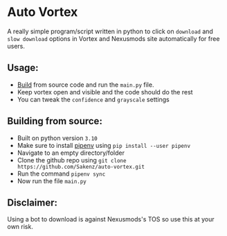 # Auto Vortex
A really simple program/script written in python to click on `download` and `slow download` 
options in Vortex and Nexusmods site automatically for free users.

## Usage:
* [Build](#building-from-source) from source code and run the `main.py` file.
* Keep vortex open and visible and the code should do the rest
* You can tweak the `confidence` and `grayscale` settings

## Building from source:
* Built on python version `3.10`
* Make sure to install [pipenv](https://pipenv.pypa.io/en/latest/index.html) using ```pip install --user pipenv```
* Navigate to an empty directory/folder
* Clone the github repo using ```git clone https://github.com/Sakenz/auto-vortex.git```
* Run the command ```pipenv sync```
* Now run the file `main.py`

## Disclaimer:
Using a bot to download is against Nexusmods's TOS so use this at your own risk.